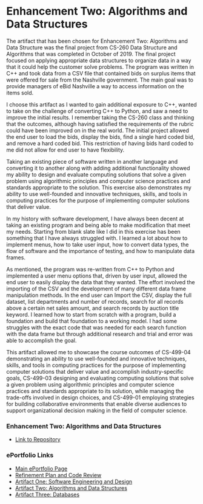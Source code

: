 # Enhancement Two: Algorithms and Data Structures

The artifact that has been chosen for Enhancement Two:  Algorithms and Data Structure was the final project from CS-260 Data Structure and Algorithms that was completed in October of 2019.  The final project focused on applying appropriate data structures to organize data in a way that it could help the customer solve problems.  The program was written in C++ and took data from a CSV file that contained bids on surplus items that were offered for sale from the Nashville government.  The main goal was to provide managers of eBid Nashville a way to access information on the items sold.

I choose this artifact as I wanted to gain additional exposure to C++, wanted to take on the challenge of converting C++ to Python, and saw a need to improve the initial results.  I remember taking the CS-260 class and thinking that the outcomes, although having satisfied the requirements of the rubric could have been improved on in the real world.  The initial project allowed the end user to load the bids, display the bids, find a single hard coded bid, and remove a hard coded bid.  This restriction of having bids hard coded to me did not allow for end user to have flexibility.

Taking an existing piece of software written in another language and converting it to another along with adding additional functionality showed my ability to design and evaluate computing solutions that solve a given problem using algorithmic principles and computer science practices and standards appropriate to the solution.  This exercise also demonstrates my ability to use well-founded and innovative techniques, skills, and tools in computing practices for the purpose of implementing computer solutions that deliver value.  

In my history with software development, I have always been decent at taking an existing program and being able to make modification that meet my needs.  Starting from blank slate like I did in this exercise has been something that I have always struggled with.  I learned a lot about how to implement menus, how to take user input, how to convert data types, the flow of software and the importance of testing, and how to manipulate data frames.

As mentioned, the program was re-written from C++ to Python and implemented a user menu options that, driven by user input, allowed the end user to easily display the data that they wanted.  The effort involved the importing of the CSV and the development of many different data frame manipulation methods.  In the end user can Import the CSV, display the full dataset, list departments and number of records, search for all records above a certain net sales amount, and search records by auction title keyword.  I learned how to start from scratch with a program, build a foundation and build that foundation to a working model.  I had some struggles with the exact code that was needed for each search function with the data frame but through additional research and trial and error was able to accomplish the goal.

This artifact allowed me to showcase the course outcomes of CS-499-04 demonstrating an ability to use well-founded and innovative techniques, skills, and tools in computing practices for the purpose of implementing computer solutions that deliver value and accomplish industry-specific goals, CS-499-03 designing and evaluating computing solutions that solve a given problem using algorithmic principles and computer science practices and standards appropriate to its solution, while managing the trade-offs involved in design choices, and CS-499-01 employing strategies for building collaborative environments that enable diverse audiences to support organizational decision making in the field of computer science.

### Enhancement Two: Algorithms and Data Structures
* [Link to Repository](https://github.com/TobiasOBrien/Algorithms-and-Data-Structures)

### ePortfolio Links
* [Main ePortfolio Page](https://tobiasobrien.github.io/CS-499-ePortfolio/)<br>
* [Refinement Plan and Code Review](https://tobiasobrien.github.io/CS-499-ePortfolio/CodeReview.html)<br>
* [Artifact One: Software Engineering and Design](https://tobiasobrien.github.io/CS-499-ePortfolio/EnhancementOne.html)<br>
* [Artifact Two: Algorithms and Data Structures](https://tobiasobrien.github.io/CS-499-ePortfolio/EnhancementTwo.html)<br>
* [Artifact Three: Databases](https://tobiasobrien.github.io/CS-499-ePortfolio/EnhancementThree.html)<br>
